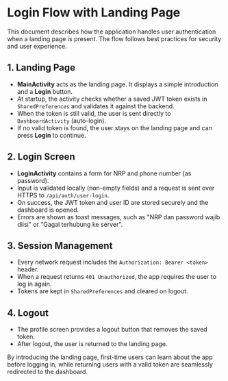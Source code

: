 # Login Flow with Landing Page

This document describes how the application handles user authentication when a landing page is present. The flow follows best practices for security and user experience.

## 1. Landing Page

- **MainActivity** acts as the landing page. It displays a simple introduction and a **Login** button.
- At startup, the activity checks whether a saved JWT token exists in `SharedPreferences` and validates it against the backend.
- When the token is still valid, the user is sent directly to `DashboardActivity` (auto-login).
- If no valid token is found, the user stays on the landing page and can press **Login** to continue.

## 2. Login Screen

- **LoginActivity** contains a form for NRP and phone number (as password).
- Input is validated locally (non-empty fields) and a request is sent over HTTPS to `/api/auth/user-login`.
- On success, the JWT token and user ID are stored securely and the dashboard is opened.
- Errors are shown as toast messages, such as "NRP dan password wajib diisi" or "Gagal terhubung ke server".

## 3. Session Management

- Every network request includes the `Authorization: Bearer <token>` header.
- When a request returns `401 Unauthorized`, the app requires the user to log in again.
- Tokens are kept in `SharedPreferences` and cleared on logout.

## 4. Logout

- The profile screen provides a logout button that removes the saved token.
- After logout, the user is returned to the landing page.

By introducing the landing page, first-time users can learn about the app before logging in, while returning users with a valid token are seamlessly redirected to the dashboard.
